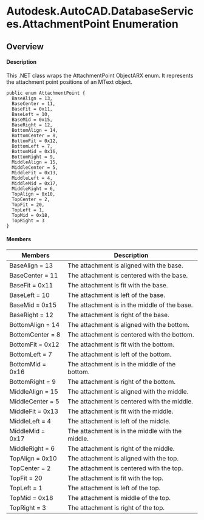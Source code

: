 # Autodesk.AutoCAD.DatabaseServices.AttachmentPoint Enumeration

## Overview

#### Description
This .NET class wraps the AttachmentPoint ObjectARX enum. It represents the attachment point positions of an MText object.
```text
public enum AttachmentPoint {
  BaseAlign = 13,
  BaseCenter = 11,
  BaseFit = 0x11,
  BaseLeft = 10,
  BaseMid = 0x15,
  BaseRight = 12,
  BottomAlign = 14,
  BottomCenter = 8,
  BottomFit = 0x12,
  BottomLeft = 7,
  BottomMid = 0x16,
  BottomRight = 9,
  MiddleAlign = 15,
  MiddleCenter = 5,
  MiddleFit = 0x13,
  MiddleLeft = 4,
  MiddleMid = 0x17,
  MiddleRight = 6,
  TopAlign = 0x10,
  TopCenter = 2,
  TopFit = 20,
  TopLeft = 1,
  TopMid = 0x18,
  TopRight = 3
}
```

#### Members

| Members | Description |
| --- | --- |
| BaseAlign = 13 | The attachment is aligned with the base. |
| BaseCenter = 11 | The attachment is centered with the base. |
| BaseFit = 0x11 | The attachment is fit with the base. |
| BaseLeft = 10 | The attachment is left of the base. |
| BaseMid = 0x15 | The attachment is in the middle of the base. |
| BaseRight = 12 | The attachment is right of the base. |
| BottomAlign = 14 | The attachment is aligned with the bottom. |
| BottomCenter = 8 | The attachment is centered with the bottom. |
| BottomFit = 0x12 | The attachment is fit with the bottom. |
| BottomLeft = 7 | The attachment is left of the bottom. |
| BottomMid = 0x16 | The attachment is in the middle of the bottom. |
| BottomRight = 9 | The attachment is right of the bottom. |
| MiddleAlign = 15 | The attachment is aligned with the middle. |
| MiddleCenter = 5 | The attachment is centered with the middle. |
| MiddleFit = 0x13 | The attachment is fit with the middle. |
| MiddleLeft = 4 | The attachment is left of the middle. |
| MiddleMid = 0x17 | The attachment is in the middle with the middle. |
| MiddleRight = 6 | The attachment is right of the middle. |
| TopAlign = 0x10 | The attachment is aligned with the top. |
| TopCenter = 2 | The attachment is centered with the top. |
| TopFit = 20 | The attachment is fit with the top. |
| TopLeft = 1 | The attachment is left of the top. |
| TopMid = 0x18 | The attachment is middle of the top. |
| TopRight = 3 | The attachment is right of the top. |